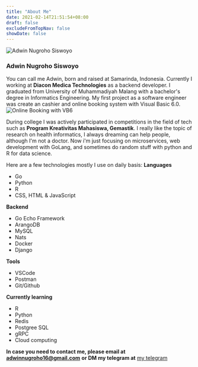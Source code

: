 ```yaml
---
title: "About Me"
date: 2021-02-14T21:51:54+08:00
draft: false
excludeFromTopNav: false
showDate: false
---
```


![Adwin Nugroho Siswoyo](/image/content/page/about/author.jpg)

### Adwin Nugroho Siswoyo

You can call me Adwin, born and raised at Samarinda, Indonesia. Currently I working at **Diacon Medica Technologies** as a backend developer. I graduated from University of Muhammadiyah Malang with a bachelor's degree in Informatics Engineering. My first project as a software engineer was create an cashier and online booking system with Visual Basic 6.0.
![Online Booking with VB6](/image/content/page/about/project_1.png)

During college I was actively participated in competitions in the field of tech such as **Program Kreativitas Mahasiswa, Gemastik**.
I really like the topic of research on health informatics, I always dreaming can help people, although I'm not a doctor. Now i'm just focusing on microservices, web development with GoLang, and sometimes do random stuff with python and R for data science.


Here are a few technologies mostly I use on daily basis:
**Languages**                                      
* Go                                    
* Python                                              
* R                                                     
* CSS, HTML & JavaScript    


**Backend**
* Go Echo Framework
* ArangoDB
* MySQL
* Nats
* Docker
* Django


**Tools**
* VSCode
* Postman
* Git/Github


**Currently learning**
* R
* Python
* Redis
* Postgree SQL
* gRPC 
* Cloud computing


**In case you need to contact me, please email at adwinnugroho16@gmail.com** **or DM my telegram at** [my telegram](https://t.me/adwinugroho/)